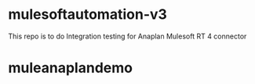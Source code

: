 # mulesoftautomation-v3
This repo is to do Integration testing for Anaplan Mulesoft RT 4 connector
# muleanaplandemo
